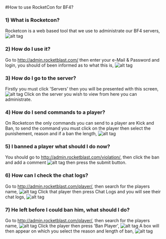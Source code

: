 #How to use RocketCon for BF4?

### 1) What is Rocketcon?

Rocketcon is a web based tool that we use to administrate our BF4 servers, 
![alt tag](http://i.imgur.com/VZWF8WN.png)

### 2) How do I use it?

Go to http://admin.rocketblast.com/ then enter your e-Mail & Password and login, you should of been informed as to what
this is,
![alt tag](http://i.imgur.com/RvMneaW.png)

### 3) How do I go to the server?

Firstly you must click 'Servers' then you will be presented with this screen,
![alt tag](http://i.imgur.com/n9Ok0in.png)
Click on the server you wish to view from here you can administrate.

### 4) How do I send commands to a player?

On Rocketcon the only commands you can send to a player are Kick and Ban, to send the command you must click on the
player then select the punishement, reason and if a ban the length,
![alt tag](http://i.imgur.com/TUyZgy5.png)

### 5) I banned a player what should I do now?

You should go to http://admin.rocketblast.com/violation/, then click the ban and add a comment
![alt tag](http://i.imgur.com/zD6Hgz0.png)
then press the submit button.

### 6) How can I check the chat logs?

Go to http://admin.rocketblast.com/player/, then search for the players name,
![alt tag](http://i.imgur.com/i7t2nvO.jpg)
Click that player then press Chat Logs and you will see their chat logs,
![alt tag](http://i.imgur.com/sHOP4CZ.png)

### 7) He left before I could ban him, what should I do?

Go to http://admin.rocketblast.com/player/, then search for the players name,
![alt tag](http://i.imgur.com/i7t2nvO.jpg)
Click the player then press 'Ban Player',
![alt tag](http://i.imgur.com/wYPUd3I.jpg)
A box will then appear on which you select the reason and length of ban,
![alt tag](http://i.imgur.com/aLMzuJl.png)

